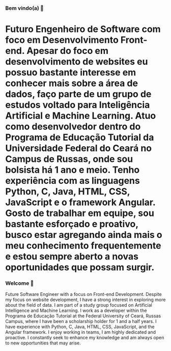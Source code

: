 ### Bem vindo(a) 👋

<!--
**GNovaisL/GNovaisL** is a ✨ _special_ ✨ repository because its `README.md` (this file) appears on your GitHub profile.

Here are some ideas to get you started:

- 🔭 I’m currently working on ...
- 🌱 I’m currently learning ...
- 👯 I’m looking to collaborate on ...
- 🤔 I’m looking for help with ...
- 💬 Ask me about ...
- 📫 How to reach me: ...
- 😄 Pronouns: ...
- ⚡ Fun fact: ...
-->

Futuro Engenheiro de Software com foco em Desenvolvimento Front-end. Apesar do foco em desenvolvimento de websites eu possuo bastante interesse em conhecer mais sobre a área de dados, faço parte de um grupo de estudos voltado para Inteligência Artificial e Machine Learning. Atuo como desenvolvedor dentro do Programa de Educação Tutorial da Universidade Federal do Ceará no Campus de Russas, onde sou bolsista há 1 ano e meio. Tenho experiência com as linguagens Python, C, Java, HTML, CSS, JavaScript e o framework Angular. Gosto de trabalhar em equipe, sou bastante esforçado e proativo, busco estar agregando ainda mais o meu conhecimento frequentemente e estou sempre aberto a novas oportunidades que possam surgir.
=======================================================================================================
### Welcome 👋

Future Software Engineer with a focus on Front-end Development. Despite my focus on website development, I have a strong interest in exploring more about the field of data. I am part of a study group focused on Artificial Intelligence and Machine Learning. I work as a developer within the Programa de Educação Tutorial at the Federal University of Ceará, Russas Campus, where I have been a scholarship holder for 1 and a half years. I have experience with Python, C, Java, HTML, CSS, JavaScript, and the Angular framework. I enjoy working in teams, I am highly dedicated and proactive. I constantly seek to enhance my knowledge and am always open to new opportunities that may arise.
